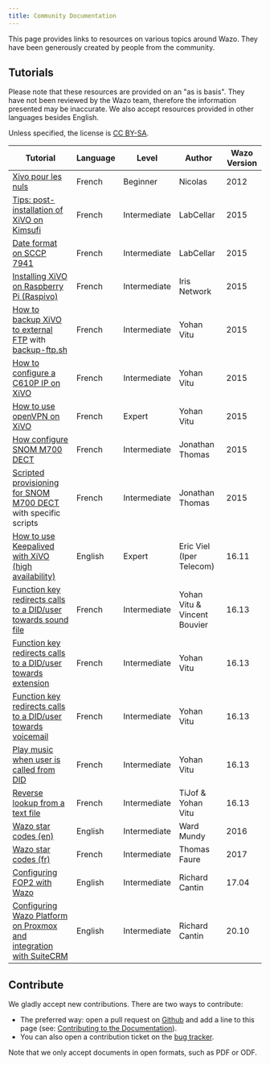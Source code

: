 ```yaml
---
title: Community Documentation
---
```


This page provides links to resources on various topics around Wazo. They have been generously
created by people from the community.

## Tutorials

Please note that these resources are provided on an "as is basis". They have not been reviewed by
the Wazo team, therefore the information presented may be inaccurate. We also accept resources
provided in other languages besides English.

Unless specified, the license is [CC BY-SA](https://creativecommons.org/licenses/by-sa/3.0/).

| Tutorial                                                                                                                                                           | Language | Level        | Author                       | Wazo Version |
| ------------------------------------------------------------------------------------------------------------------------------------------------------------------ | -------- | ------------ | ---------------------------- | ------------ |
| [Xivo pour les nuls](http://xivopourlesnuls.wordpress.com/)                                                                                                        | French   | Beginner     | Nicolas                      | 2012         |
| [Tips: post-installation of XiVO on Kimsufi](http://blog.labcellar.com/2014/02/23/ipbx-astuce-post-installation-de-xivo-sur-kimsufi)                               | French   | Intermediate | LabCellar                    | 2015         |
| [Date format on SCCP 7941](http://blog.labcellar.com/2015/02/06/xivo-probleme-daffichage-de-lheure-sur-cisco-7941-en-cas-de-redemarrage-dasterisk/)                | French   | Intermediate | LabCellar                    | 2015         |
| [Installing XiVO on Raspberry Pi (Raspivo)](http://raspivo.io/installation-depuis-nos-depots.html)                                                                 | French   | Intermediate | Iris Network                 | 2015         |
| [How to backup XiVO to external FTP](/images/uc-doc/community/how_to_backup_xivo_to_external_ftp.pdf) with [backup-ftp.sh](/images/uc-doc/community/backup-ftp.sh) | French   | Intermediate | Yohan Vitu                   | 2015         |
| [How to configure a C610P IP on XiVO](/images/uc-doc/community/how_to_configure_a_C610_on_xivo.pdf)                                                                | French   | Intermediate | Yohan Vitu                   | 2015         |
| [How to use openVPN on XiVO](/images/uc-doc/community/how_to_install_openvpn_on_xivo.pdf)                                                                          | French   | Expert       | Yohan Vitu                   | 2015         |
| [How configure SNOM M700 DECT](/images/uc-doc/community/how_to_configure_a_snom_m700_dect_gateway.pdf)                                                             | French   | Intermediate | Jonathan Thomas              | 2015         |
| [Scripted provisioning for SNOM M700 DECT](/images/uc-doc/community/how_to_provisiong_a_snom_m700_dect_gateway.pdf) with specific scripts                          | French   | Intermediate | Jonathan Thomas              | 2015         |
| [How to use Keepalived with XiVO (high availability) ](/images/uc-doc/community/how_to_use_keepalived_with_xivo.odt)                                               | English  | Expert       | Eric Viel (Iper Telecom)     | 16.11        |
| [Function key redirects calls to a DID/user towards sound file](/images/uc-doc/community/fk-redirect-to-sound.pdf)                                                 | French   | Intermediate | Yohan Vitu & Vincent Bouvier | 16.13        |
| [Function key redirects calls to a DID/user towards extension](/images/uc-doc/community/fk-redirect-to-exten.pdf)                                                  | French   | Intermediate | Yohan Vitu                   | 16.13        |
| [Function key redirects calls to a DID/user towards voicemail](/images/uc-doc/community/fk-redirect-to-vm.pdf)                                                     | French   | Intermediate | Yohan Vitu                   | 16.13        |
| [Play music when user is called from DID](/images/uc-doc/community/user-did-music.pdf)                                                                             | French   | Intermediate | Yohan Vitu                   | 16.13        |
| [Reverse lookup from a text file](/images/uc-doc/community/reverse-lookup-text-file.pdf)                                                                           | French   | Intermediate | TiJof & Yohan Vitu           | 16.13        |
| [Wazo star codes (en)](/images/uc-doc/community/wazo-star-codes-en.pdf)                                                                                            | English  | Intermediate | Ward Mundy                   | 2016         |
| [Wazo star codes (fr)](/images/uc-doc/community/wazo-star-codes-fr.pdf)                                                                                            | French   | Intermediate | Thomas Faure                 | 2017         |
| [Configuring FOP2 with Wazo](/images/uc-doc/community/fop2.pdf)                                                                                                    | English  | Intermediate | Richard Cantin               | 17.04        |
| [Configuring Wazo Platform on Proxmox and integration with SuiteCRM](/images/uc-doc/community/how_to_proxmox_suitecrm.pdf)                                         | English  | Intermediate | Richard Cantin               | 20.10   |

## Contribute

We gladly accept new contributions. There are two ways to contribute:

- The preferred way: open a pull request on
  [Github](https://github.com/wazo-platform/wazo-platform.org) and add a line to this page (see:
  [Contributing to the Documentation](/uc-doc/contributors/contributing_doc)).
- You can also open a contribution ticket on the [bug tracker](https://wazo-dev.atlassian.net/).

Note that we only accept documents in open formats, such as PDF or ODF.
